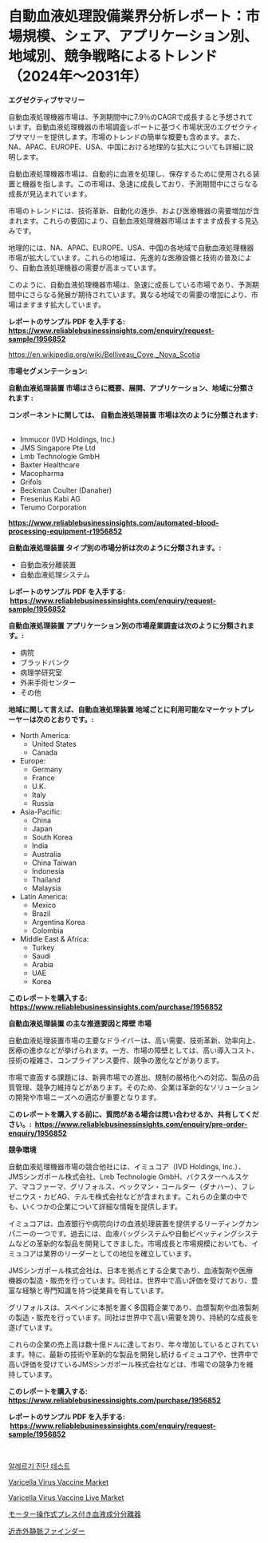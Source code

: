 <p><h1>自動血液処理設備業界分析レポート：市場規模、シェア、アプリケーション別、地域別、競争戦略によるトレンド（2024年〜2031年）</h1></p><p><strong>エグゼクティブサマリー</strong></p>
<p><p>自動血液処理機器市場は、予測期間中に7.9％のCAGRで成長すると予想されています。自動血液処理機器の市場調査レポートに基づく市場状況のエグゼクティブサマリーを提供します。市場のトレンドの簡単な概要も含めます。また、NA、APAC、EUROPE、USA、中国における地理的な拡大についても詳細に説明します。</p><p>自動血液処理機器市場は、自動的に血液を処理し、保存するために使用される装置と機器を指します。この市場は、急速に成長しており、予測期間中にさらなる成長が見込まれています。</p><p>市場のトレンドには、技術革新、自動化の進歩、および医療機器の需要増加が含まれます。これらの要因により、自動血液処理機器市場はますます成長する見込みです。</p><p>地理的には、NA、APAC、EUROPE、USA、中国の各地域で自動血液処理機器市場が拡大しています。これらの地域は、先進的な医療設備と技術の普及により、自動血液処理機器の需要が高まっています。</p><p>このように、自動血液処理機器市場は、急速に成長している市場であり、予測期間中にさらなる発展が期待されています。異なる地域での需要の増加により、市場はますます拡大しています。</p></p>
<p><strong>レポートのサンプル PDF を入手する: <a href="https://www.reliablebusinessinsights.com/enquiry/request-sample/1956852">https://www.reliablebusinessinsights.com/enquiry/request-sample/1956852</a></strong></p>
<p><a href="https://en.wikipedia.org/wiki/Belliveau_Cove,_Nova_Scotia">https://en.wikipedia.org/wiki/Belliveau_Cove,_Nova_Scotia</a></p>
<p><strong>市場セグメンテーション:</strong></p>
<p><strong> 自動血液処理装置 市場はさらに概要、展開、アプリケーション、地域に分類されます :</strong></p>
<p><strong>コンポーネントに関しては、 自動血液処理装置 市場は次のように分類されます: &nbsp;</strong></p>
<p><ul><li>Immucor (IVD Holdings, Inc.)</li><li>JMS Singapore Pte Ltd</li><li>Lmb Technologie GmbH</li><li>Baxter Healthcare</li><li>Macopharma</li><li>Grifols</li><li>Beckman Coulter (Danaher)</li><li>Fresenius Kabi AG</li><li>Terumo Corporation</li></ul></p>
<p><strong><a href="https://www.reliablebusinessinsights.com/automated-blood-processing-equipment-r1956852">https://www.reliablebusinessinsights.com/automated-blood-processing-equipment-r1956852</a></strong></p>
<p><strong> 自動血液処理装置 タイプ別の市場分析は次のように分類されます。:</strong></p>
<p><ul><li>自動血液分離装置</li><li>自動血液処理システム</li></ul></p>
<p><strong>レポートのサンプル PDF を入手する: &nbsp;<a href="https://www.reliablebusinessinsights.com/enquiry/request-sample/1956852">https://www.reliablebusinessinsights.com/enquiry/request-sample/1956852</a></strong></p>
<p><strong> 自動血液処理装置 アプリケーション別の市場産業調査は次のように分類されます。:</strong></p>
<p><ul><li>病院</li><li>ブラッドバンク</li><li>病理学研究室</li><li>外来手術センター</li><li>その他</li></ul></p>
<p><strong>地域に関して言えば、自動血液処理装置 地域ごとに利用可能なマーケットプレーヤーは次のとおりです。:</strong></p>
<p><ul>
    <li>
        North America:
        <ul>
            <li>United States</li>
            <li>Canada</li>
        </ul>
    </li>
    <li>
        Europe:
        <ul>
            <li>Germany</li>
            <li>France</li>
            <li>U.K.</li>
            <li>Italy</li>
            <li>Russia</li>
        </ul>
    </li>
    <li>
        Asia-Pacific:
        <ul>
            <li>China</li>
            <li>Japan</li>
            <li>South Korea</li>
            <li>India</li>
            <li>Australia</li>
            <li>China Taiwan</li>
            <li>Indonesia</li>
            <li>Thailand</li>
            <li>Malaysia</li>
        </ul>
    </li>
    <li>
        Latin America:
        <ul>
            <li>Mexico</li>
            <li>Brazil</li>
            <li>Argentina Korea</li>
            <li>Colombia</li>
        </ul>
    </li>
    <li>
        Middle East & Africa:
        <ul>
            <li>Turkey</li>
            <li>Saudi</li>
            <li>Arabia</li>
            <li>UAE</li>
            <li>Korea</li>
        </ul>
    </li>
    </ul></p>
<p><strong>このレポートを購入する: &nbsp;<a href="https://www.reliablebusinessinsights.com/purchase/1956852">https://www.reliablebusinessinsights.com/purchase/1956852</a></strong></p>
<p><strong>自動血液処理装置 の主な推進要因と障壁 市場</strong></p>
<p><p>自動血液処理装置市場の主要なドライバーは、高い需要、技術革新、効率向上、医療の進歩などが挙げられます。一方、市場の障壁としては、高い導入コスト、技術の複雑さ、コンプライアンス要件、競争の激化などがあります。</p><p>市場で直面する課題には、新興市場での進出、規制の厳格化への対応、製品の品質管理、競争力維持などがあります。そのため、企業は革新的なソリューションの開発や市場ニーズへの適応が重要となります。</p></p>
<p><strong>このレポートを購入する前に、質問がある場合は問い合わせるか、共有してください。:&nbsp; <a href="https://www.reliablebusinessinsights.com/enquiry/pre-order-enquiry/1956852">https://www.reliablebusinessinsights.com/enquiry/pre-order-enquiry/1956852</a></strong></p>
<p><strong>競争環境</strong></p>
<p><p>自動血液処理機器市場の競合他社には、イミュコア（IVD Holdings, Inc.）、JMSシンガポール株式会社、Lmb Technologie GmbH、バクスターヘルスケア、マコファーマ、グリフォルス、ベックマン・コールター（ダナハー）、フレゼニウス・カビAG、テルモ株式会社などが含まれます。これらの企業の中でも、いくつかの企業について詳細な情報を提供します。</p><p>イミュコアは、血液銀行や病院向けの血液処理装置を提供するリーディングカンパニーの一つです。過去には、血液バッグシステムや自動ピペッティングシステムなどの革新的な製品を開発してきました。市場成長と市場規模においても、イミュコアは業界のリーダーとしての地位を確立しています。</p><p>JMSシンガポール株式会社は、日本を拠点とする企業であり、血液製剤や医療機器の製造・販売を行っています。同社は、世界中で高い評価を受けており、豊富な経験と専門知識を持つ従業員を有しています。</p><p>グリフォルスは、スペインに本拠を置く多国籍企業であり、血漿製剤や血液製剤の製造・販売を行っています。同社は世界中で高い需要を誇り、持続的な成長を遂げています。</p><p>これらの企業の売上高は数十億ドルに達しており、年々増加しているとされています。特に、最新の技術や革新的な製品を開発し続けるイミュコアや、世界中で高い評価を受けているJMSシンガポール株式会社などは、市場での競争力を維持しています。</p></p>
<p><strong>このレポートを購入する: &nbsp; <a href="https://www.reliablebusinessinsights.com/purchase/1956852">https://www.reliablebusinessinsights.com/purchase/1956852</a></strong></p>
<p><strong>レポートのサンプル PDF を入手する: &nbsp;<a href="https://www.reliablebusinessinsights.com/enquiry/request-sample/1956852">https://www.reliablebusinessinsights.com/enquiry/request-sample/1956852</a></strong><strong></strong></p>
<p>&nbsp;</p>
<p><p><a href="https://github.com/LuckeyCorbin/Market-Research-Report-List-1/blob/main/1497496182043.md">알레르기 진단 테스트</a></p><p><a href="https://github.com/LiamDavis60/Market-Research-Report-List-2/blob/main/varicella-virus-vaccine-market.md">Varicella Virus Vaccine Market</a></p><p><a href="https://github.com/anwarsahrul281/Market-Research-Report-List-1/blob/main/varicella-virus-vaccine-live-market.md">Varicella Virus Vaccine Live Market</a></p><p><a href="https://github.com/RandallRunte2023/Market-Research-Report-List-2/blob/main/2140838125522.md">モーター操作式プレス付き血液成分分離器</a></p><p><a href="https://github.com/TerrellConn/Market-Research-Report-List-2/blob/main/7547445125521.md">近赤外静脈ファインダー</a></p></p>
